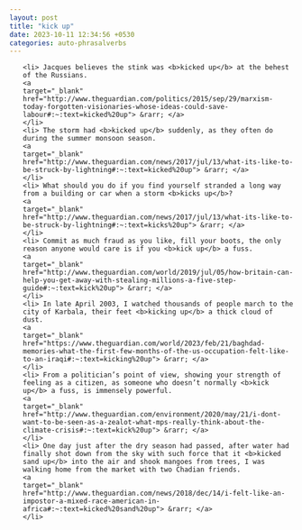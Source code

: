 ```yaml
---
layout: post
title: "kick up"
date: 2023-10-11 12:34:56 +0530
categories: auto-phrasalverbs
---
```

<ol>

    <li> Jacques believes the stink was <b>kicked up</b> at the behest of the Russians.
    <a 
    target="_blank" 
    href="http://www.theguardian.com/politics/2015/sep/29/marxism-today-forgotten-visionaries-whose-ideas-could-save-labour#:~:text=kicked%20up"> &rarr; </a>
    </li>
    <li> The storm had <b>kicked up</b> suddenly, as they often do during the summer monsoon season.
    <a 
    target="_blank" 
    href="http://www.theguardian.com/news/2017/jul/13/what-its-like-to-be-struck-by-lightning#:~:text=kicked%20up"> &rarr; </a>
    </li>
    <li> What should you do if you find yourself stranded a long way from a building or car when a storm <b>kicks up</b>?
    <a 
    target="_blank" 
    href="http://www.theguardian.com/news/2017/jul/13/what-its-like-to-be-struck-by-lightning#:~:text=kicks%20up"> &rarr; </a>
    </li>
    <li> Commit as much fraud as you like, fill your boots, the only reason anyone would care is if you <b>kick up</b> a fuss.
    <a 
    target="_blank" 
    href="http://www.theguardian.com/world/2019/jul/05/how-britain-can-help-you-get-away-with-stealing-millions-a-five-step-guide#:~:text=kick%20up"> &rarr; </a>
    </li>
    <li> In late April 2003, I watched thousands of people march to the city of Karbala, their feet <b>kicking up</b> a thick cloud of dust.
    <a 
    target="_blank" 
    href="https://www.theguardian.com/world/2023/feb/21/baghdad-memories-what-the-first-few-months-of-the-us-occupation-felt-like-to-an-iraqi#:~:text=kicking%20up"> &rarr; </a>
    </li>
    <li> From a politician’s point of view, showing your strength of feeling as a citizen, as someone who doesn’t normally <b>kick up</b> a fuss, is immensely powerful.
    <a 
    target="_blank" 
    href="http://www.theguardian.com/environment/2020/may/21/i-dont-want-to-be-seen-as-a-zealot-what-mps-really-think-about-the-climate-crisis#:~:text=kick%20up"> &rarr; </a>
    </li>
    <li> One day just after the dry season had passed, after water had finally shot down from the sky with such force that it <b>kicked sand up</b> into the air and shook mangoes from trees, I was walking home from the market with two Chadian friends.
    <a 
    target="_blank" 
    href="http://www.theguardian.com/news/2018/dec/14/i-felt-like-an-impostor-a-mixed-race-american-in-africa#:~:text=kicked%20sand%20up"> &rarr; </a>
    </li>